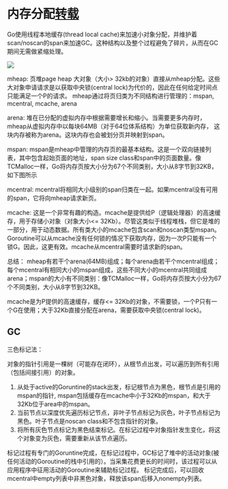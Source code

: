 # 内存分配[转载](https://tonybai.com/2020/03/10/visualizing-memory-management-in-golang/)

Go使用线程本地缓存(thread local cache)来加速小对象分配，并维护着scan/noscan的span来加速GC。这种结构以及整个过程避免了碎片，从而在GC期间无需做紧缩处理。

![](https://tonybai.com/wp-content/uploads/visualizing-memory-management-in-golang-3.png)

mheap: 页堆page heap
大对象（大小> 32kb的对象）直接从mheap分配。这些大对象申请请求是以获取中央锁(central lock)为代价的，因此在任何给定时间点只能满足一个P的请求。
mheap通过将页归类为不同结构进行管理的：mspan, mcentral, mcache, arena

arena:
堆在已分配的虚拟内存中根据需要增长和缩小。当需要更多内存时，mheap从虚拟内存中以每块64MB（对于64位体系结构）为单位获取新内存， 这块内存被称为arena。这块内存也会被划分页并映射到span。

mspan: mspan是mheap中管理的内存页的最基本结构。这是一个双向链接列表，其中包含起始页面的地址，span size class和span中的页面数量。像TCMalloc一样，Go将内存页按大小分为67个不同类别，大小从8字节到32KB，如下图所示

mcentral: 
mcentral将相同大小级别的span归类在一起。如果mcentral没有可用的span，它将向mheap请求新页。

mcache:
这是一个非常有趣的构造。mcache是提供给P（逻辑处理器）的高速缓存，用于存储小对象（对象大小<= 32Kb）。尽管这类似于线程堆栈，但它是堆的一部分，用于动态数据。所有类大小的mcache包含scan和noscan类型mspan。Goroutine可以从mcache没有任何锁的情况下获取内存，因为一次P只能有一个锁G。因此，这更有效。mcache从mcentral需要时请求新的span。

总结：
mheap有若干个arena(64MB)组成；每个arena由若干个mcentral组成；每个mcentral有相同大小的mspan组成，这些不同大小的mcentral共同组成arena；mspan的大小有不同类别：像TCMalloc一样，Go将内存页按大小分为67个不同类别，大小从8字节到32KB。

mcache是为P提供的高速缓存，缓存<= 32Kb的对象，不需要锁，一个P只有一个G在使用；大于32Kb直接分配在arena，需要获取中央锁(central lock)。

## GC

三色标记法：

对象的指针引用是一棵树（可能存在闭环），从根节点出发，可以遍历到所有引用（包括间接引用）的对象。

1. 从处于active的Goruntine的stack出发，标记根节点为黑色，根节点是引用的mspan的指针, mspan包括缓存在mcache中小于32Kb的mspan，和大于32Kb位于area中的mspan。
2. 当前节点以深度优先遍历标记节点，非叶子节点标记为灰色，叶子节点标记为黑色。叶子节点是noscan class和不包含指针的对象。
3. 将所有灰色节点标记为黑色结束标记。在标记过程中对象指针发生变化，将这个对象变为灰色，需要重新从该节点遍历。

标记过程有专门的Goruntine完成，在标记过程中，GC标记了堆中的活动对象(被任何活动的Goroutine的栈中引用的）。当采集花费更长的时间时，该过程可以从应用程序中征用活动的Goroutine来辅助标记过程。
标记完成后，可以回收mcentral中empty列表中非黑色对象，释放该span后移入nonempty列表。

